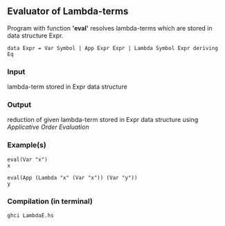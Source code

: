 ## Evaluator of Lambda-terms

Program with function **'eval'** resolves lambda-terms which are stored in data structure Expr.  
  
`data Expr = Var Symbol | App Expr Expr | Lambda Symbol Expr deriving Eq`  

### Input
  
lambda-term stored in Expr data structure  

### Output

reduction of given lambda-term stored in Expr data structure using *Applicative Order Evaluation*

### Example(s)

`eval(Var "x")`   
`x`  
  
`eval(App (Lambda "x" (Var "x")) (Var "y"))`  
`y`  

### Compilation (in terminal)

`ghci LambdaE.hs`
